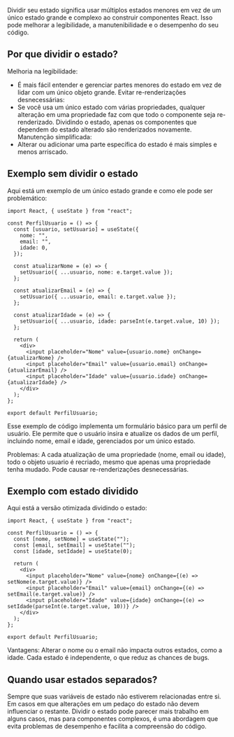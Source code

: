 
Dividir seu estado significa usar múltiplos estados menores em vez de um único estado grande e complexo ao construir componentes React. Isso pode melhorar a legibilidade, a manutenibilidade e o desempenho do seu código.

## Por que dividir o estado?
Melhoria na legibilidade:
- É mais fácil entender e gerenciar partes menores do estado em vez de lidar com um único objeto grande.
Evitar re-renderizações desnecessárias:
- Se você usa um único estado com várias propriedades, qualquer alteração em uma propriedade faz com que todo o componente seja re-renderizado. Dividindo o estado, apenas os componentes que dependem do estado alterado são renderizados novamente.
Manutenção simplificada:
- Alterar ou adicionar uma parte específica do estado é mais simples e menos arriscado.

## Exemplo sem dividir o estado
Aqui está um exemplo de um único estado grande e como ele pode ser problemático:
```
import React, { useState } from "react";

const PerfilUsuario = () => {
  const [usuario, setUsuario] = useState({
    nome: "",
    email: "",
    idade: 0,
  });

  const atualizarNome = (e) => {
    setUsuario({ ...usuario, nome: e.target.value });
  };

  const atualizarEmail = (e) => {
    setUsuario({ ...usuario, email: e.target.value });
  };

  const atualizarIdade = (e) => {
    setUsuario({ ...usuario, idade: parseInt(e.target.value, 10) });
  };

  return (
    <div>
      <input placeholder="Nome" value={usuario.nome} onChange={atualizarNome} />
      <input placeholder="Email" value={usuario.email} onChange={atualizarEmail} />
      <input placeholder="Idade" value={usuario.idade} onChange={atualizarIdade} />
    </div>
  );
};

export default PerfilUsuario;
```
Esse exemplo de código implementa um formulário básico para um perfil de usuário. Ele permite que o usuário insira e atualize os dados de um perfil, incluindo nome, email e idade, gerenciados por um único estado.

Problemas:
A cada atualização de uma propriedade (nome, email ou idade), todo o objeto usuario é recriado, mesmo que apenas uma propriedade tenha mudado.
Pode causar re-renderizações desnecessárias.

## Exemplo com estado dividido
Aqui está a versão otimizada dividindo o estado:
```
import React, { useState } from "react";

const PerfilUsuario = () => {
  const [nome, setNome] = useState("");
  const [email, setEmail] = useState("");
  const [idade, setIdade] = useState(0);

  return (
    <div>
      <input placeholder="Nome" value={nome} onChange={(e) => setNome(e.target.value)} />
      <input placeholder="Email" value={email} onChange={(e) => setEmail(e.target.value)} />
      <input placeholder="Idade" value={idade} onChange={(e) => setIdade(parseInt(e.target.value, 10))} />
    </div>
  );
};

export default PerfilUsuario;
```
Vantagens:
Alterar o nome ou o email não impacta outros estados, como a idade.
Cada estado é independente, o que reduz as chances de bugs.

## Quando usar estados separados?
Sempre que suas variáveis de estado não estiverem relacionadas entre si.
Em casos em que alterações em um pedaço do estado não devem influenciar o restante.
Dividir o estado pode parecer mais trabalho em alguns casos, mas para componentes complexos, é uma abordagem que evita problemas de desempenho e facilita a compreensão do código.


